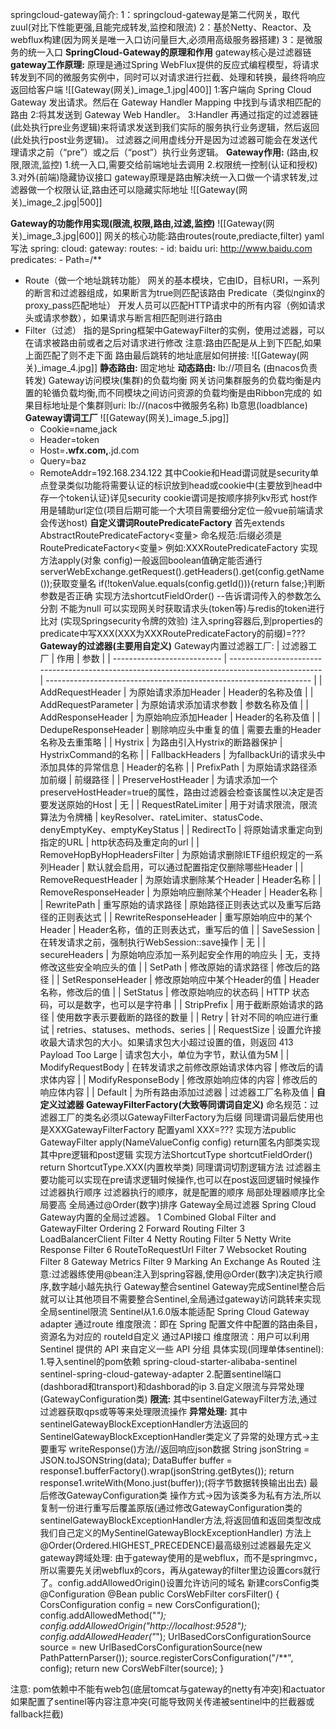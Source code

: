 springcloud-gateway简介:
	1：springcloud-gateway是第二代网关，取代zuul(对比下性能更强,且能完成转发,监控和限流)
	2：基於Netty、Reactor、及webflux构建(因为网关是唯一入口访问量巨大,必须用高级服务器搭建)
	3：是微服务的统一入口
**SpringCloud-Gateway的原理和作用**
	gateway核心是过滤器链
	**gateway工作原理:**
		原理是通过Spring WebFlux提供的反应式编程模型，将请求转发到不同的微服务实例中，同时可以对请求进行拦截、处理和转换，最终将响应返回给客户端
		![[Gateway(网关)_image_1.jpg|400]]
		1:客户端向 Spring Cloud Gateway 发出请求。然后在 Gateway Handler Mapping 中找到与请求相匹配的路由
		2:将其发送到 Gateway Web Handler。
		3:Handler 再通过指定的过滤器链(此处执行pre业务逻辑)来将请求发送到我们实际的服务执行业务逻辑，然后返回(此处执行post业务逻辑)。
		过滤器之间用虚线分开是因为过滤器可能会在发送代理请求之前（“pre”）或之后（“post”）执行业务逻辑。
	**Gateway作用:**
		(路由,权限,限流,监控)
		1.统一入口,需要交给前端地址去调用
		2.权限统一控制(认证和授权)
		3.对外(前端)隐藏协议接口
		gateway原理是路由解决统一入口做一个请求转发,过滤器做一个权限认证,路由还可以隐藏实际地址
	![[Gateway(网关)_image_2.jpg|500]]




**Gateway的功能作用实现(限流,权限,路由,过滤,监控)**
![[Gateway(网关)_image_3.jpg|600]]
网关的核心功能:路由routes(route,prediacte,filter)
yaml写法
	spring:
	  cloud:
	    gateway:
	      routes:
	      \- id: baidu
	         uri: http://www.baidu.com
	         predicates:
	         - Path=/**
-   Route（做一个地址跳转功能）
网关的基本模块，它由ID，目标URI，一系列的断言和过滤器组成，如果断言为true则匹配该路由
Predicate（类似nginx的proxy_pass匹配地址）
开发人员可以匹配HTTP请求中的所有内容（例如请求头或请求参数），如果请求与断言相匹配则进行路由
-   Filter（过滤）
指的是Spring框架中GatewayFilter的实例，使用过滤器，可以在请求被路由前或者之后对请求进行修改
注意:路由匹配是从上到下匹配,如果上面匹配了则不走下面
路由最后跳转的地址底层如何拼接:
![[Gateway(网关)_image_4.jpg]]
**静态路由:** 固定地址
**动态路由:** lb://项目名 (由nacos负责转发)
Gateway访问模块(集群)的负载均衡
网关访问集群服务的负载均衡是内置的轮循负载均衡,而不同模块之间访问资源的负载均衡是由Ribbon完成的
如果目标地址是个集群则uri: lb://(nacos中微服务名称)
lb意思(loadblance)
**Gateway谓词工厂**
	![[Gateway(网关)_image_5.jpg]]
	- Cookie=name,jack
	- Header=token
	- Host=**.wfx.com,**.jd.com
	- Query=baz
	- RemoteAddr=192.168.234.122
	其中Cookie和Head谓词就是security单点登录类似功能将需要认证的标识放到head或cookie中(主要放到head中存一个token认证)详见security
	cookie谓词是按顺序排列kv形式
	host作用是辅助url定位(项目后期可能一个大项目需要细分定位一般vue前端请求会传送host)
	**自定义谓词RoutePredicateFactory**
		首先extends AbstractRoutePredicateFactory<变量>
		命名规范:后缀必须是RoutePredicateFactory<变量>
		例如:XXXRoutePredicateFactory
		实现方法apply(对象 config)一般返回boolean值确定能否通行
		serverWebExchange.getRequest().getHeaders().get(config.getName());获取变量名
		if(!tokenValue.equals(config.getId())){return false;}判断参数是否正确
		实现方法shortcutFieldOrder() --告诉谓词传入的参数怎么分割 不能为null
		可以实现网关时获取请求头(token等)与redis的token进行比对
		(实现Springsecurity令牌的效验)
		注入spring容器后,到properties的predicate中写XXX(XXX为XXXRoutePredicateFactory的前缀)=???
**Gateway的过滤器(主要用自定义)**
Gateway内置过滤器工厂:
	| 过滤器工厂                  | 作用                                                                                          | 参数                                                               |
	| --------------------------- | --------------------------------------------------------------------------------------------- | ------------------------------------------------------------------ |
	| AddRequestHeader            | 为原始请求添加Header                                                                          | Header的名称及值                                                   |
	| AddRequestParameter         | 为原始请求添加请求参数                                                                        | 参数名称及值                                                       |
	| AddResponseHeader           | 为原始响应添加Header                                                                          | Header的名称及值                                                   |
	| DedupeResponseHeader        | 剔除响应头中重复的值                                                                          | 需要去重的Header名称及去重策略                                     |
	| Hystrix                     | 为路由引入Hystrix的断路器保护                                                                 | HystrixCommand的名称                                               |
	| FallbackHeaders             | 为fallbackUri的请求头中添加具体的异常信息                                                     | Header的名称                                                       |
	| PrefixPath                  | 为原始请求路径添加前缀                                                                        | 前缀路径                                                           |
	| PreserveHostHeader          | 为请求添加一个preserveHostHeader=true的属性，路由过滤器会检查该属性以决定是否要发送原始的Host | 无                                                                 |
	| RequestRateLimiter          | 用于对请求限流，限流算法为令牌桶                                                              | keyResolver、rateLimiter、statusCode、denyEmptyKey、emptyKeyStatus |
	| RedirectTo                  | 将原始请求重定向到指定的URL                                                                   | http状态码及重定向的url                                            |
	| RemoveHopByHopHeadersFilter | 为原始请求删除IETF组织规定的一系列Header                                                      | 默认就会启用，可以通过配置指定仅删除哪些Header                     |
	| RemoveRequestHeader         | 为原始请求删除某个Header                                                                      | Header名称                                                         |
	| RemoveResponseHeader        | 为原始响应删除某个Header                                                                      | Header名称                                                         |
	| RewritePath                 | 重写原始的请求路径                                                                            | 原始路径正则表达式以及重写后路径的正则表达式                       |
	| RewriteResponseHeader       | 重写原始响应中的某个Header                                                                    | Header名称，值的正则表达式，重写后的值                             |
	| SaveSession                 | 在转发请求之前，强制执行WebSession::save操作                                                  | 无                                                                 |
	| secureHeaders               | 为原始响应添加一系列起安全作用的响应头                                                        | 无，支持修改这些安全响应头的值                                     |
	| SetPath                     | 修改原始的请求路径                                                                            | 修改后的路径                                                       |
	| SetResponseHeader           | 修改原始响应中某个Header的值                                                                  | Header名称，修改后的值                                             |
	| SetStatus                   | 修改原始响应的状态码                                                                          | HTTP 状态码，可以是数字，也可以是字符串                            |
	| StripPrefix                 | 用于截断原始请求的路径                                                                        | 使用数字表示要截断的路径的数量                                     |
	| Retry                       | 针对不同的响应进行重试                                                                        | retries、statuses、methods、series                                 |
	| RequestSize                 | 设置允许接收最大请求包的大小。如果请求包大小超过设置的值，则返回 413 Payload Too Large        | 请求包大小，单位为字节，默认值为5M                                 |
	| ModifyRequestBody           | 在转发请求之前修改原始请求体内容                                                              | 修改后的请求体内容                                                 |
	| ModifyResponseBody          | 修改原始响应体的内容                                                                          | 修改后的响应体内容                                                 |
	| Default                     | 为所有路由添加过滤器                                                                          | 过滤器工厂名称及值                                                 |
**自定义过滤器 GatewayFilterFactory(大致等同谓词自定义)**
	命名规范：过滤器工厂的类名必须以GatewayFilterFactory为后缀 同理谓词最后使用也是XXXGatewayFilterFactory
	配置yaml XXX=???
	实现方法public GatewayFilter apply(NameValueConfig config) return匿名内部类实现其中pre逻辑和post逻辑
	实现方法ShortcutType shortcutFieldOrder()
	return ShortcutType.XXX(内置枚举类)
	同理谓词切割逻辑方法
	过滤器主要功能可以实现在pre请求逻辑时候操作,也可以在post返回逻辑时候操作
过滤器执行顺序
	过滤器执行的顺序，就是配置的顺序
	局部处理器顺序比全局要高
	全局通过@Order(数字)排序
Gateway全局过滤器
Spring Cloud Gateway内置的全局过滤器。
	1 Combined Global Filter and GatewayFilter Ordering 
	2 Forward Routing Filter 
	3 LoadBalancerClient Filter 
	4 Netty Routing Filter 
	5 Netty Write Response Filter 
	6 RouteToRequestUrl Filter 
	7 Websocket Routing Filter 
	8 Gateway Metrics Filter 
	9 Marking An Exchange As Routed
注意:过滤器练使用@bean注入到spring容器,使用@Order(数字)决定执行顺序,数字越小越先执行
Gateway整合sentinel
	Gateway完成Sentinel整合后就可以让其他项目不需要整合Sentinel,全局通过gateway访问跳转来实现全局sentinel限流
	Sentinel从1.6.0版本能适配 Spring Cloud Gateway adapter
	通过route 维度限流：即在 Spring 配置文件中配置的路由条目，资源名为对应的 routeId自定义
	通过API接口 维度限流：用户可以利用 Sentinel 提供的 API 来自定义一些 API 分组
	具体实现(同理单体sentinel):
	1.导入sentinel的pom依赖
	spring-cloud-starter-alibaba-sentinel
	sentinel-spring-cloud-gateway-adapter
	2.配置sentinel端口(dashborad和transport)和dashborad的ip
	3.自定义限流与异常处理(GatewayConfiguration类)
	**限流:** 其中sentinelGatewayFilter方法,通过过滤器获取qps或等等来处理限流操作
	**异常处理:** 其中sentinelGatewayBlockExceptionHandler方法返回的
	SentinelGatewayBlockExceptionHandler类定义了异常的处理方式->主要重写 writeResponse()方法//返回响应json数据
	String jsonString = JSON.toJSONString(data);
	DataBuffer buffer = response1.bufferFactory().wrap(jsonString.getBytes());
	return response1.writeWith(Mono.just(buffer));(将字节数据转换输出出去)
	最后修改GatewayConfiguration类
	操作方式->因为该类多为私有方法,所以复制一份进行重写后覆盖原版(通过修改GatewayConfiguration类的sentinelGatewayBlockExceptionHandler方法,将返回值和返回类型改成我们自己定义的MySentinelGatewayBlockExceptionHandler)
	方法上@Order(Ordered.HIGHEST_PRECEDENCE)最高级别过滤器最先定义
gateway跨域处理:
	由于gateway使用的是webflux，而不是springmvc，所以需要先关闭webflux的cors，再从gateway的filter里边设置cors就行了。config.addAllowedOrigin()设置允许访问的域名
	新建corsConfig类@Configuration
	@Bean
	public CorsWebFilter corsFilter() {
	CorsConfiguration config = new CorsConfiguration();
	config.addAllowedMethod("*");
	config.addAllowedOrigin("http://localhost:9528");
	config.addAllowedHeader("*");
	UrlBasedCorsConfigurationSource source = new UrlBasedCorsConfigurationSource(new PathPatternParser());
	source.registerCorsConfiguration("/**", config);
	return new CorsWebFilter(source);
	}

注意:
	pom依赖中不能有web包(底层tomcat与gateway的netty有冲突)和actuator
	如果配置了sentinel等内容注意冲突(可能导致网关传递被sentinel中的拦截器或fallback拦截)





